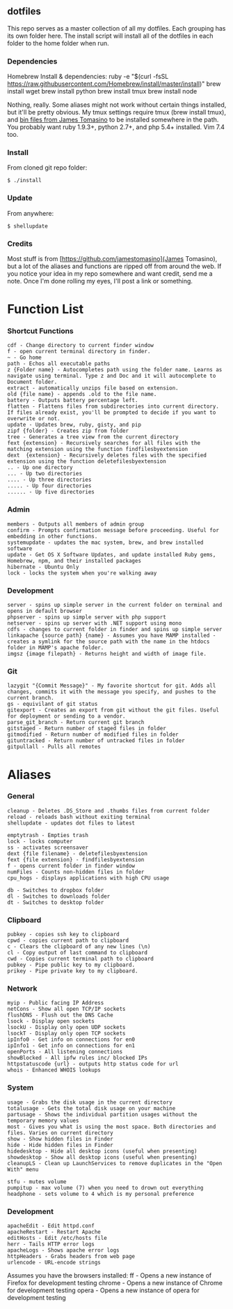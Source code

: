 ## dotfiles ##

This repo serves as a master collection of all my dotfiles. Each grouping has its own folder here. The install script will install all of the dotfiles in each folder to the home folder when run.

### Dependencies ###

Homebrew Install & dependencies:
ruby -e "$(curl -fsSL https://raw.githubusercontent.com/Homebrew/install/master/install)"
brew install wget
brew install python
brew install tmux
brew install node


Nothing, really. Some aliases might not work without certain things installed, but it'll be pretty obvious. My tmux settings require tmux (brew install tmux), and [bin files from James Tomasino](https://github.com/jamestomasino/bin) to be installed somewhere in the path. You probably want ruby 1.9.3+, python 2.7+, and php 5.4+ installed. Vim 7.4 too.

### Install ###

From cloned git repo folder:

    $ ./install

### Update ###

From anywhere:

    $ shellupdate

### Credits ####

Most stuff is from [https://github.com/jamestomasino](James Tomasino), but a lot of the aliases and functions are ripped off from around the web. If you notice your idea in my repo somewhere and want credit, send me a note. Once I'm done rolling my eyes, I'll post a link or something.

# Function List

### Shortcut Functions ###

    cdf - Change directory to current finder window
    f - open current terminal directory in finder.
    ~ - Go home
    path - Echos all executable paths     
    z {Folder name} - Autocompletes path using the folder name. Learns as navigate using terminal. Type z and Doc and it will autocomplete to Document folder.
    extract - automatically unzips file based on extension.
    old {file name} - appends .old to the file name.
    battery - Outputs battery percentage left.
    flatten - Flattens files from subdirectories into current directory. If files already exist, you'll be prompted to decide if you want to overwrite or not.
    update - Updates brew, ruby, gisty, and pip
    zipf {folder} - Creates zip from folder
    tree - Generates a tree view from the current directory
    fext {extension} - Recursively searches for all files with the matching extension using the function findfilesbyextension
    dext  {extension} - Recursively deletes files with the specified extension using the function deletefilesbyextension
    .. - Up one directory
    ... - Up two directories
    .... - Up three directories
    ..... - Up four directories
    ...... - Up five directories

### Admin ###

    members - Outputs all members of admin group
    confirm - Prompts confirmation message before proceeding. Useful for embedding in other functions.
    systemupdate - updates the mac system, brew, and brew installed software
    update - Get OS X Software Updates, and update installed Ruby gems, Homebrew, npm, and their installed packages
    hibernate - Ubuntu Only
    lock - locks the system when you're walking away

### Development ###

    server - spins up simple server in the current folder on terminal and opens in default browser
    phpserver - spins up simple server with php support
    netserver - spins up server with .NET support using mono
    cdfs - changes to current folder in finder and spins up simple server
    linkapache {source path} {name} - Assumes you have MAMP installed - creates a symlink for the source path with the name in the htdocs folder in MAMP's apache folder.
    imgsz {image filepath} - Returns height and width of image file.

### Git ###

    lazygit "{Commit Message}" - My favorite shortcut for git. Adds all changes, commits it with the message you specify, and pushes to the current branch.
    gs - equivilant of git status
    gitexport - Creates an export from git without the git files. Useful for deployment or sending to a vendor.
    parse_git_branch - Return current git branch
    gitstaged - Return number of staged files in folder
    gitmodified - Return number of modified files in folder
    gituntracked - Return number of untracked files in folder
    gitpullall - Pulls all remotes

# Aliases

### General ###

    cleanup - Deletes .DS_Store and .thumbs files from current folder
    reload - reloads bash without exiting terminal
    shellupdate - updates dot files to latest

    emptytrash - Empties trash
    lock - locks computer
    ss - activates screensaver
    dext {file filename} - deletefilesbyextension
    fext {file extension} - findfilesbyextension
    f - opens current folder in finder window
    numFiles - Counts non-hidden files in folder
    cpu_hogs - displays applications with high CPU usage

    db - Switches to dropbox folder
    dl - Switches to downloads folder
    dt - Switches to desktop folder

### Clipboard ###

    pubkey - copies ssh key to clipboard
    cpwd - copies current path to clipboard
    c - Clears the clipboard of any new lines (\n)
    cl - Copy output of last command to clipboard
    cwd - Copies current terminal path to clipboard
    pubkey - Pipe public key to my clipboard.
    prikey - Pipe private key to my clipboard.

### Network ###

    myip - Public facing IP Address
    netCons - Show all open TCP/IP sockets
    flushDNS - Flush out the DNS Cache
    lsock - Display open sockets
    lsockU - Display only open UDP sockets
    lsockT - Display only open TCP sockets
    ipInfo0 - Get info on connections for en0
    ipInfo1 - Get info on connections for en1
    openPorts - All listening connections
    showBlocked - All ipfw rules inc/ blocked IPs
    httpstatuscode {url} - outputs http status code for url
    whois - Enhanced WHOIS lookups

### System ###

    usage - Grabs the disk usage in the current directory
    totalusage - Gets the total disk usage on your machine
    partusage - Shows the individual partition usages without the temporary memory values
    most - Gives you what is using the most space. Both directories and files. Varies on current directory
    show - Show hidden files in Finder
    hide - Hide hidden files in Finder
    hidedesktop - Hide all desktop icons (useful when presenting)
    showdesktop - Show all desktop icons (useful when presenting)
    cleanupLS - Clean up LaunchServices to remove duplicates in the "Open With" menu

    stfu - mutes volume
    pumpitup - max volume (7) when you need to drown out everything
    headphone - sets volume to 4 which is my personal preference  

### Development ###
    apacheEdit - Edit httpd.conf
    apacheRestart - Restart Apache
    editHosts - Edit /etc/hosts file
    herr - Tails HTTP error logs
    apacheLogs - Shows apache error logs
    httpHeaders - Grabs headers from web page
    urlencode - URL-encode strings

 Assumes you have the browsers installed:
    ff - Opens a new instance of Firefox for development testing
    chrome - Opens a new instance of Chrome for development testing
    opera - Opens a new instance of opera for development testing
